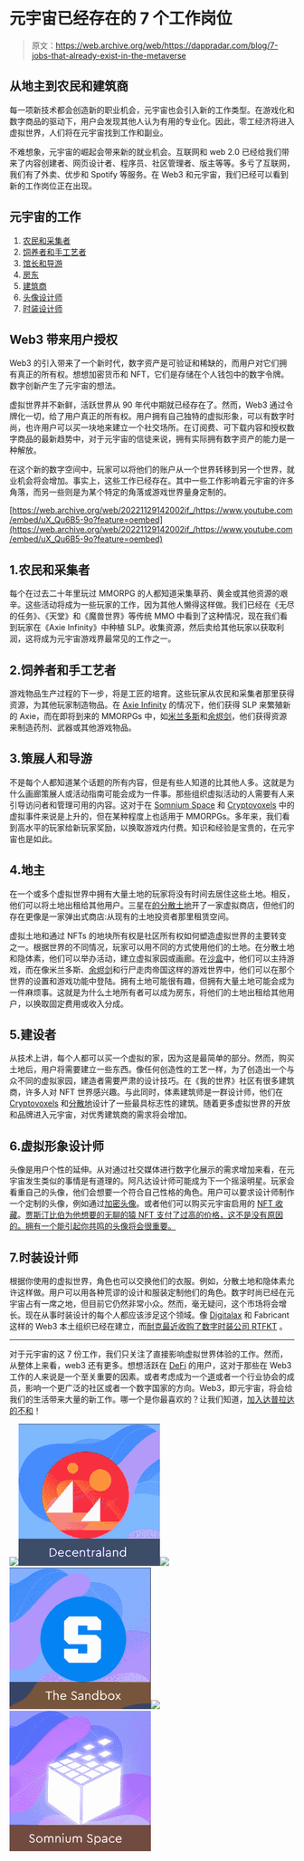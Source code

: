 # 元宇宙已经存在的 7 个工作岗位

> 原文：<https://web.archive.org/web/https://dappradar.com/blog/7-jobs-that-already-exist-in-the-metaverse>

## 从地主到农民和建筑商

每一项新技术都会创造新的职业机会，元宇宙也会引入新的工作类型。在游戏化和数字商品的驱动下，用户会发现其他人认为有用的专业化。因此，零工经济将进入虚拟世界，人们将在元宇宙找到工作和副业。

不难想象，元宇宙的崛起会带来新的就业机会。互联网和 web 2.0 已经给我们带来了内容创建者、网页设计者、程序员、社区管理者、版主等等。多亏了互联网，我们有了外卖、优步和 Spotify 等服务。在 Web3 和元宇宙，我们已经可以看到新的工作岗位正在出现。

## 元宇宙的工作

1.  [农民和采集者](https://web.archive.org/web/20221129142002/https://dappradar.com/blog/7-jobs-that-already-exist-in-the-metaverse/#farmers)
2.  [饲养者和手工艺者](https://web.archive.org/web/20221129142002/https://dappradar.com/blog/7-jobs-that-already-exist-in-the-metaverse/#breeders)
3.  [馆长和导游](https://web.archive.org/web/20221129142002/https://dappradar.com/blog/7-jobs-that-already-exist-in-the-metaverse/#curators)
4.  [房东](https://web.archive.org/web/20221129142002/https://dappradar.com/blog/7-jobs-that-already-exist-in-the-metaverse/#landlords)
5.  [建筑商](https://web.archive.org/web/20221129142002/https://dappradar.com/blog/7-jobs-that-already-exist-in-the-metaverse/#builders)
6.  [头像设计师](https://web.archive.org/web/20221129142002/https://dappradar.com/blog/7-jobs-that-already-exist-in-the-metaverse/#avatar)
7.  [时装设计师](https://web.archive.org/web/20221129142002/https://dappradar.com/blog/7-jobs-that-already-exist-in-the-metaverse/#fashion)

## Web3 带来用户授权

Web3 的引入带来了一个新时代，数字资产是可验证和稀缺的，而用户对它们拥有真正的所有权。想想加密货币和 NFT，它们是存储在个人钱包中的数字令牌。数字创新产生了元宇宙的想法。

虚拟世界并不新鲜，活跃世界从 90 年代中期就已经存在了。然而，Web3 通过令牌化一切，给了用户真正的所有权。用户拥有自己独特的虚拟形象，可以有数字时尚，也许用户可以买一块地来建立一个社交场所。在订阅费、可下载内容和授权数字商品的最新趋势中，对于元宇宙的信徒来说，拥有实际拥有数字资产的能力是一种解放。

在这个新的数字空间中，玩家可以将他们的账户从一个世界转移到另一个世界，就业机会将会增加。事实上，这些工作已经存在。其中一些工作影响着元宇宙的许多角落，而另一些则是为某个特定的角落或游戏世界量身定制的。

[https://web.archive.org/web/20221129142002if_/https://www.youtube.com/embed/uX_Qu6B5-9o?feature=oembed](https://web.archive.org/web/20221129142002if_/https://www.youtube.com/embed/uX_Qu6B5-9o?feature=oembed)

## 1.农民和采集者

每个在过去二十年里玩过 MMORPG 的人都知道采集草药、黄金或其他资源的艰辛。这些活动将成为一些玩家的工作，因为其他人懒得这样做。我们已经在《无尽的任务》、《天堂》和《魔兽世界》等传统 MMO 中看到了这种情况，现在我们看到玩家在《Axie Infinity》中种植 SLP。收集资源，然后卖给其他玩家以获取利润，这将成为元宇宙游戏界最常见的工作之一。

## 2.饲养者和手工艺者

游戏物品生产过程的下一步，将是工匠的培育。这些玩家从农民和采集者那里获得资源，为其他玩家制造物品。在 [Axie Infinity](https://web.archive.org/web/20221129142002/https://dappradar.com/multichain/games/axie-infinity) 的情况下，他们获得 SLP 来繁殖新的 Axie，而在即将到来的 MMORPGs 中，如[米兰多斯](https://web.archive.org/web/20221129142002/https://dappradar.com/ethereum/games/mirandus)和[余烬剑](https://web.archive.org/web/20221129142002/https://dappradar.com/polygon/games/ember-sword)，他们获得资源来制造药剂、武器或其他游戏物品。

## 3.策展人和导游

不是每个人都知道某个话题的所有内容，但是有些人知道的比其他人多。这就是为什么画廊策展人或活动指南可能会成为一件事。那些组织虚拟活动的人需要有人来引导访问者和管理可用的内容。这对于在 [Somnium Space](https://web.archive.org/web/20221129142002/https://dappradar.com/ethereum/games/somnium-space) 和 [Cryptovoxels](https://web.archive.org/web/20221129142002/https://dappradar.com/ethereum/collectibles/cryptovoxels) 中的虚拟事件来说是上升的，但在某种程度上也适用于 MMORPGs。多年来，我们看到高水平的玩家给新玩家奖励，以换取游戏内付费。知识和经验是宝贵的，在元宇宙也是如此。

## 4.地主

在一个或多个虚拟世界中拥有大量土地的玩家将没有时间去居住这些土地。相反，他们可以将土地出租给其他用户。三星在[的分散土地](https://web.archive.org/web/20221129142002/https://dappradar.com/ethereum/marketplaces/decentraland)开了一家虚拟商店，但他们的存在更像是一家弹出式商店:从现有的土地投资者那里租赁空间。

虚拟土地和通过 NFTs 的地块所有权是社区所有权如何塑造虚拟世界的主要转变之一。根据世界的不同情况，玩家可以用不同的方式使用他们的土地。在分散土地和隐体素，他们可以举办活动，建立虚拟家园或画廊。在[沙盒](https://web.archive.org/web/20221129142002/https://dappradar.com/ethereum/games/the-sandbox)中，他们可以主持游戏，而在像米兰多斯、[余烬剑](https://web.archive.org/web/20221129142002/https://dappradar.com/polygon/games/ember-sword)和行尸走肉帝国这样的游戏世界中，他们可以在那个世界的设置和游戏功能中登陆。拥有土地可能很有趣，但拥有大量土地可能会成为一件麻烦事。这就是为什么土地所有者可以成为房东，将他们的土地出租给其他用户，以换取固定费用或收入分成。

## 5.建设者

从技术上讲，每个人都可以买一个虚拟的家，因为这是最简单的部分。然而，购买土地后，用户将需要建立一些东西。像任何创造性的工艺一样，为了创造出一个与众不同的虚拟家园，建造者需要严肃的设计技巧。在《我的世界》社区有很多建筑商，许多人对 NFT 世界感兴趣。与此同时，体素建筑师是一群设计师，他们在 [Cryptovoxels](https://web.archive.org/web/20221129142002/https://dappradar.com/ethereum/collectibles/cryptovoxels) 和[分散地](https://web.archive.org/web/20221129142002/https://dappradar.com/ethereum/marketplaces/decentraland)设计了一些最具标志性的建筑。随着更多虚拟世界的开放和品牌进入元宇宙，对优秀建筑商的需求将会增加。

## 6.虚拟形象设计师

头像是用户个性的延伸。从对通过社交媒体进行数字化展示的需求增加来看，在元宇宙发生类似的事情是有道理的。阿凡达设计师可能成为下一个摇滚明星。玩家会看重自己的头像，他们会想要一个符合自己性格的角色。用户可以要求设计师制作一个定制的头像，例如通过[加密头像](https://web.archive.org/web/20221129142002/https://dappradar.com/blog/10-cool-nft-avatars-for-the-metaverse/)。或者他们可以购买元宇宙启用的 [NFT 收藏](https://web.archive.org/web/20221129142002/https://dappradar.com/nft)。[贾斯汀比伯为他想要的无聊的猿 NFT 支付了过高的价格，这不是没有原因的。拥有一个能引起你共鸣的头像将会很重要。](https://web.archive.org/web/20221129142002/https://dappradar.com/blog/justin-bieber-splurged-on-a-bayc-nft-for-1-31-million/)

## 7.时装设计师

根据你使用的虚拟世界，角色也可以交换他们的衣服。例如，分散土地和隐体素允许这样做。用户可以用各种荒谬的设计和服装定制他们的角色。数字时尚已经在元宇宙占有一席之地，但目前它仍然非常小众。然而，毫无疑问，这个市场将会增长。现在从事时装设计的每个人都应该涉足这个领域。像 [Digitalax](https://web.archive.org/web/20221129142002/https://dappradar.com/ethereum/other/digitalax) 和 Fabricant 这样的 Web3 本土组织已经在建立，而[耐克最近收购了数字时装公司 RTFKT](https://web.archive.org/web/20221129142002/https://dappradar.com/blog/nike-acquired-nft-fashion-company-rtfkt-studios/) 。

* * *

对于元宇宙的这 7 份工作，我们只关注了直接影响虚拟世界体验的工作。然而，从整体上来看，web3 还有更多。想想活跃在 [DeFi](https://web.archive.org/web/20221129142002/https://dappradar.com/rankings/category/defi) 的用户，这对于那些在 Web3 工作的人来说是一个至关重要的因素。或者考虑成为一个[道](https://web.archive.org/web/20221129142002/https://dappradar.com/search/dao)或者一个行业协会的成员，影响一个更广泛的社区或者一个数字国家的方向。Web3，即元宇宙，将会给我们的生活带来大量的新工作。哪一个是你最喜欢的？让我们知道，[加入达普拉达的不和](https://web.archive.org/web/20221129142002/https://www.discord.gg/dappradar)！

[](https://web.archive.org/web/20221129142002/https://dappradar.com/ethereum/marketplaces/decentraland)[![](img/7b0f61f4f9bc577ca88a402bcd93b81e.png)<picture>![](img/e0f5b9ad964b5998ff7d00a38659a76f.png)</picture>](https://web.archive.org/web/20221129142002/https://dappradar.com/ethereum/marketplaces/decentraland)[](https://web.archive.org/web/20221129142002/https://dappradar.com/ethereum/marketplaces/the-sandbox-marketplace)[![](img/87befc4a1e42119d30e207f259589417.png)<picture>![](img/8a3d20631a1dcbe4e5c1928ce32c74c6.png)</picture>](https://web.archive.org/web/20221129142002/https://dappradar.com/ethereum/marketplaces/the-sandbox-marketplace)[](https://web.archive.org/web/20221129142002/https://dappradar.com/ethereum/games/somnium-space)[![](img/a8509d52ae4e523bf6dbfd8eee4c681f.png)<picture>![](img/9c84d126d1a64f77160ac7d1a560b81a.png)</picture>](https://web.archive.org/web/20221129142002/https://dappradar.com/ethereum/games/somnium-space)